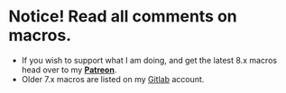 # Notice! Read all comments on macros.

  * If you wish to support what I am doing, and get the latest 8.x macros head over to my **[Patreon](https://www.patreon.com/crymic)**.
  * Older 7.x macros are listed on my [Gitlab](https://gitlab.com/crymic/foundry-vtt-macros) account.
